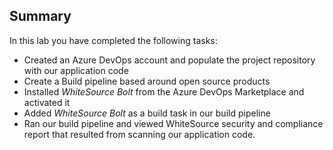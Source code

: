 ## Summary

In this lab you have completed the following tasks:

- Created an Azure DevOps account and populate the project repository with our application code
- Create a Build pipeline based around open source products
- Installed *WhiteSource Bolt* from the Azure DevOps Marketplace and activated it
- Added *WhiteSource Bolt* as a build task in our build pipeline
- Ran our build pipeline and viewed WhiteSource security and compliance report that resulted from scanning our application code.
